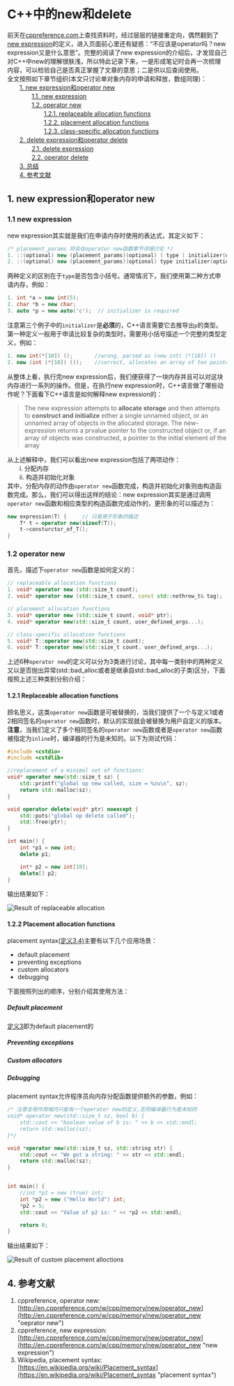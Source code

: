 # C++中的new和delete

前天在[cppreference.com](http://en.cppreference.com/w/ "cppreference.com")上查找资料时，经过层层的链接重定向，偶然翻到了[new expression](http://en.cppreference.com/w/cpp/language/new "new expression")的定义，进入页面前心里还有疑惑：“不应该是operator吗？new expression又是什么意思”。完整的阅读了new expression的介绍后，才发现自己对C++中new的理解很肤浅，所以特此记录下来，一是形成笔记时会再一次梳理内容，可以检验自己是否真正掌握了文章的意思；二是供以后查阅使用。<br />
全文按照如下章节组织(本文只讨论单对象内存的申请和释放，数组同理)：<br />
　　[1. new expression和operator new](#section_1) <br />
　　　　[1.1. new expression](#sub_section_1_1) <br />
　　　　[1.2. operator new](#sub_section_1_2) <br />
　　　　　　[1.2.1. replaceable allocation functions](#sub_section_1_2_1) <br />
　　　　　　[1.2.2. placement allocation functions](#sub_section_1_2_2) <br />
　　　　　　[1.2.3. class-specific allocation functions](#sub_section_1_2_3) <br />
　　[2. delete expression和operator delete](#section_2) <br />
　　　　[2.1. delete expression](#sub_section_2_1) <br />
　　　　[2.2. operator delete](#sub_section_2_2) <br />
　　[3. 总结](#section_3) <br />
　　[4. 参考文献](#section_4) <br />

## <span id="section_1"> 1. new expression和operator new </span>
### <span id="sub_section_1_1"> 1.1 new expression </span>
new expression其实就是我们在申请内存时使用的表达式，其定义如下：

```C++
/* placement_params 将会在operator new函数章节详细讨论 */
1. ::(optional) new (placement_params)(optional) ( type ) initializer(optional)
2. ::(optional) new (placement_params)(optional) type initializer(optional)
```
两种定义的区别在于`type`是否包含小括号。通常情况下，我们使用第二种方式申请内存，例如：

```C++
1. int *a = new int(5);
2. char *b = new char;
3. auto *p = new auto('c');  // initializer is required
```
注意第三个例子中的`initializer`是**必须**的，C++语言需要它去推导出`p`的类型。
第一种定义一般用于申请比较复杂的类型时，需要用小括号描述一个完整的类型定义，例如：

```C++
1. new int(*[10]) ();		//wrong, parsed as (new int) (*[10]) ()
2. new (int (*[10]) ());	//correct, allocates an array of ten pointers to function
```
从整体上看，执行完new expression后，我们便获得了一块内存并且可以对这块内存进行一系列的操作。但是，在执行new expression时，C++语言做了哪些动作呢？下面看下C++语言是如何解释new expression的：
> The new expression attempts to **allocate storage** and then attempts to **construct and initialize** either a single unnamed object, or an unnamed array of objects in the allocated storage. The new-expression returns a prvalue pointer to the constructed object or, if an array of objects was constructed, a pointer to the initial element of the array

从上述解释中，我们可以看出new expression包括了两项动作：<br/>
　　i.  分配内存<br/>
　　ii. 构造并初始化对象<br/>
其中，分配内存的动作由`operator new`函数完成，构造并初始化对象则由构造函数完成。那么，我们可以得出这样的结论：new expression其实是通过调用`operator new`函数和相应类型的构造函数完成动作的，更形象的可以描述为：

```C++
new expression(T) {		// 只是用于形象的描述
    T* t = operator new(sizeof(T));
    t->consturctor_of_T();
}
```

### <span id="sub_section_1_2"> 1.2 operator new </span>
<span id="operator_new_define"> 首先，描述下`operator new`函数是如何定义的：</span>

```C++
// replaceable allocation functions
1. void* operator new (std::size_t count);
2. void* operator new (std::size_t count, const std::nothrow_t& tag);

// placement allocation functions
3. void* operator new (std::size_t count, void* ptr);
4. void* operator new(std::size_t count, user_defined_args...);

// class-specific allocation functions
5. void* T::operator new(std::size_t count);
6. void* T::operator new(std::size_t count, user_defined_args...);
```
上述6种`operator new`的定义可以分为3类进行讨论，其中每一类别中的两种定义又以是否抛出异常(std::bad_alloc或者是继承自std::bad_alloc的子类)区分，下面按照上述三种类别分别介绍：

#### <span id="sub_section_1_2_1"> 1.2.1 Replaceable allocation functions </span>
顾名思义，这类`operator new`函数是可被替换的，当我们提供了一个与定义1或者2相同签名的`operator new`函数时，默认的实现就会被替换为用户自定义的版本。**注意**，当我们定义了多个相同签名的`operator new`函数或者是`operator new`函数被指定为`inline`时，编译器的行为是未知的。以下为测试代码：
```C++
#include <cstdio>
#include <cstdlib>

//replacement of a minimal set of functions:
void* operator new(std::size_t sz) {
    std::printf("global op new called, size = %zu\n", sz);
    return std::malloc(sz);
}

void operator delete(void* ptr) noexcept {
    std::puts("global op delete called");
    std::free(ptr);
}

int main() {
    int *p1 = new int;
    delete p1;

    int* p2 = new int[10];
    delete[] p2;
}
```
输出结果如下：

![Result of replaceable allocation](/home/allen/Pictures/example_code_replaceable_new.png)

#### <span id="sub_section_1_2_2">1.2.2 Placement allocation functions </span>
placement syntax[(定义3,4)](#operator_new_define)主要有以下几个应用场景： 

- default placement
- preventing exceptions
- custom allocators
- debugging

下面按照列出的顺序，分别介绍其使用方法：
##### Default placement
[定义3](#operator_new_define)即为default placement的
##### Preventing exceptions
##### Custom allocators
##### Debugging

placement syntax允许程序员向内存分配函数提供额外的参数，例如：
```C++
/* 注意全局作用域内只能有一个operator new的定义,否则编译器行为是未知的
void* operator new(std::size_t sz, bool b) {
    std::cout << "boolean value of b is: " << b << std::endl;
    return std::malloc(sz);
}*/

void *operator new(std::size_t sz, std::string str) {
    std::cout << "We got a string: " << str << std::endl;
    return std::malloc(sz);
}


int main() {
    //int *p1 = new (true) int; 
    int *p2 = new ("Hello World") int;
    *p2 = 5;
    std::cout << "Value of p2 is: " << *p2 << std::endl;

    return 0;
}
```
输出结果如下：

![Result of custom placement alloctions](/home/allen/Pictures/custom_placement_allocations.png)




## <span id="section_4">4. 参考文献 </span>
1. cppreference, operator new: [http://en.cppreference.com/w/cpp/memory/new/operator_new](http://en.cppreference.com/w/cpp/memory/new/operator_new "oeprator new") <br/>
2. cppreference, new expression: [http://en.cppreference.com/w/cpp/memory/new/operator_new](http://en.cppreference.com/w/cpp/memory/new/operator_new "new expression") <br/>
3. Wikipedia, placement syntax: [https://en.wikipedia.org/wiki/Placement_syntax](https://en.wikipedia.org/wiki/Placement_syntax "placement syntax") <br/>

[1]: #operator_new_define "operator new的定义"
